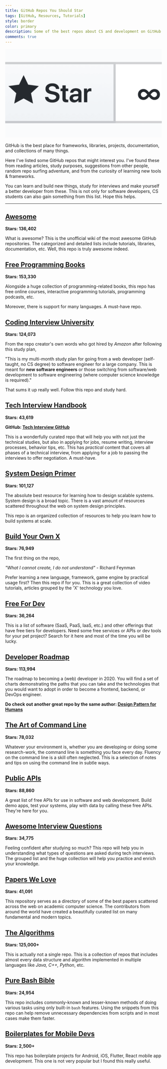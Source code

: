 ```yaml
---
title: GitHub Repos You Should Star
tags: [GitHub, Resources, Tutorials]
style: border
color: primary
description: Some of the best repos about CS and development on GitHub.
comments: true
---
```



<img src="../assets/img/blog/github-repos/star.png" alt="scrum-flow" style="zoom:50%;" />

GitHub is the best place for frameworks, libraries, projects, documentation, and collections of many things. 

Here I've listed some GitHub repos that might interest you. I've found these from reading articles, study purposes, suggestions from other people, random repo surfing adventure, and from the curiosity of learning new tools & frameworks. 

You can  learn and build new things, study for interviews and make yourself a better developer from these. This is not only for software developers, CS students can also gain something from this list. Hope this helps.

---

## <a href="https://github.com/sindresorhus/awesome" target="_blank">Awesome</a>

**Stars: 136,402**

What is awesome? This is the unofficial wiki of the most awesome GitHub repositories. The categorized and detailed lists include tutorials, libraries, documentation, etc.
Well, this repo is truly awesome indeed.


## <a href="https://github.com/EbookFoundation/free-programming-books" target="_blank">Free Programming Books</a>

**Stars: 153,330**

Alongside a huge collection of programming-related books, this repo has free online courses, interactive programming tutorials, programming podcasts, etc. 

Moreover, there is support for many languages. A must-have repo.


## <a href="https://github.com/jwasham/coding-interview-university" target="_blank">Coding Interview University</a>

**Stars: 124,073**

From the repo creator's own words who got hired by *Amazon* after following this study plan,

"This is my multi-month study plan for going from a web developer (self-taught, no CS degree) to software engineer for a large company. This is meant for **new software engineers** or those switching from software/web development to software engineering (where computer science knowledge is required)."

That sums it up really well. Follow this repo and study hard.


## <a href="https://yangshun.github.io/tech-interview-handbook/" target="_blank">Tech Interview Handbook</a>

**Stars: 43,619**

**GitHub: <a href="https://github.com/yangshun/tech-interview-handbook" target="_blank">Tech Interview GitHub</a>**

This is a wonderfully curated repo that will help you with not just the technical studies, but also in applying for jobs, resume writing, interview processes, behavior tips, etc. This has *practical* content that covers all phases of a technical interview, from applying for a job to passing the interviews to offer negotiation. A must-have.


## <a href="https://github.com/donnemartin/system-design-primer" target="_blank">System Design Primer</a>

**Stars: 101,127**

The absolute best resource for learning how to design scalable systems. System design is a broad topic. There is a vast amount of resources scattered throughout the web on system design principles.

This repo is an organized collection of resources to help you learn how to build systems at scale.


## <a href="https://github.com/danistefanovic/build-your-own-x" target="_blank">Build Your Own X</a>

**Stars: 76,949**

The first thing on the repo,

*"What I cannot create, I do not understand"* - Richard Feynman

Prefer learning a new language, framework, game engine by practical usage first? Then this repo if for you. This is a great collection of video tutorials, articles grouped by the 'X' technology you love.


## <a href="https://github.com/ripienaar/free-for-dev" target="_blank">Free For Dev</a>

**Stars: 36,264**

This is a list of software (SaaS, PaaS, IaaS, etc.) and other offerings that have free tiers for developers. Need some free services or APIs or dev tools for your pet project? Search for it here and most of the time you will be lucky.


## <a href="https://github.com/kamranahmedse/developer-roadmap" target="_blank">Developer Roadmap</a>

**Stars: 113,994**

The roadmap to becoming a (web) developer in 2020. You will find a set of charts demonstrating the paths that you can take and the technologies that you would want to adopt in order to become a frontend, backend, or DevOps engineer.

**Do check out another great repo by the same author: <a href="https://github.com/kamranahmedse/design-patterns-for-humans" target="_blank">Design Pattern for Humans</a>**


## <a href="https://github.com/jlevy/the-art-of-command-line" target="_blank">The Art of Command Line</a>

**Stars: 78,032**

Whatever your environment is, whether you are developing or doing some research-work, the command line is something you face every day. Fluency on the command line is a skill often neglected. This is a selection of notes and tips on using the command line in subtle ways.


## <a href="https://github.com/public-apis/public-apis" target="_blank">Public APIs</a>

**Stars: 88,860**

A great list of free APIs for use in software and web development. Build demo apps, test your systems, play with data by calling these free APIs. They're here for you.


## <a href="https://github.com/MaximAbramchuck/awesome-interview-questions" target="_blank">Awesome Interview Questions</a>

**Stars: 34,775**

Feeling confident after studying so much? This repo will help you in understanding what types of questions are asked during tech interviews. The grouped list and the huge collection will help you practice and enrich your knowledge.


## <a href="https://github.com/papers-we-love/papers-we-love" target="_blank">Papers We Love</a>

**Stars: 41,091**

This repository serves as a directory of some of the best papers scattered across the web on academic computer science. The contributors from around the world have created a beautifully curated list on many fundamental and modern topics.


## <a href="https://github.com/TheAlgorithms" target="_blank">The Algorithms</a>

**Stars: 125,000+**

This is actually not a single repo. This is a collection of repos that includes almost every data structure and algorithm implemented in multiple languages like *Java, C++, Python*, etc.


## <a href="https://github.com/dylanaraps/pure-bash-bible" target="_blank">Pure Bash Bible</a>

**Stars: 24,954**

This repo includes commonly-known and lesser-known methods of doing various tasks using only built-in `bash` features. Using the snippets from this repo can help remove unnecessary dependencies from scripts and in most cases make them faster.


## <a href="https://github.com/SimpleBoilerplates" target="_blank">Boilerplates for Mobile Devs</a>

**Stars: 2,500+**

This repo has boilerplate projects for Android, iOS, Flutter, React mobile app development. This one is not very popular but I found this really useful.
